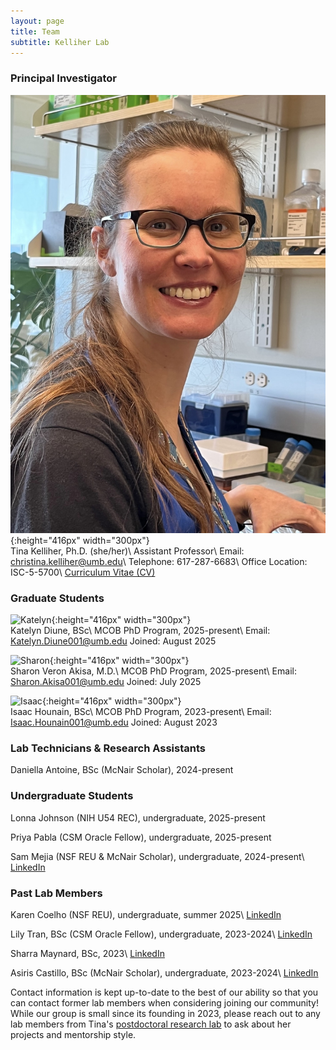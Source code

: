 ```yaml
---
layout: page
title: Team
subtitle: Kelliher Lab
---
```


### Principal Investigator
![Tina](/lab_photos/2023-spring_Tina-5.jpeg){:height="416px" width="300px"}
<br />
Tina Kelliher, Ph.D. (she/her)\\
Assistant Professor\\
Email: christina.kelliher@umb.edu\\
Telephone: 617-287-6683\\
Office Location: ISC-5-5700\\
<a href="https://cmk35.github.io/Kelliher_CV_Aug2025.pdf" target="_blank">Curriculum Vitae (CV)</a>

### Graduate Students

![Katelyn](/lab_photos/KD_DSC08296_crop.jpeg){:height="416px" width="300px"}
<br />
Katelyn Diune, BSc\\
MCOB PhD Program, 2025-present\\
Email: Katelyn.Diune001@umb.edu
Joined: August 2025

![Sharon](/lab_photos/SVA_IMG_0376.jpeg){:height="416px" width="300px"}
<br />
Sharon Veron Akisa, M.D.\\
MCOB PhD Program, 2025-present\\
Email: Sharon.Akisa001@umb.edu
Joined: July 2025

![Isaac](/lab_photos/IH_lab_photo.jpeg){:height="416px" width="300px"}
<br />
Isaac Hounain, BSc\\
MCOB PhD Program, 2023-present\\
Email: Isaac.Hounain001@umb.edu
Joined: August 2023

### Lab Technicians & Research Assistants

Daniella Antoine, BSc (McNair Scholar), 2024-present

### Undergraduate Students

Lonna Johnson (NIH U54 REC), undergraduate, 2025-present

Priya Pabla (CSM Oracle Fellow), undergraduate, 2025-present

Sam Mejia (NSF REU & McNair Scholar), undergraduate, 2024-present\\
<a href="https://www.linkedin.com/in/samantha-mejia03/" target="_blank">LinkedIn</a>

### Past Lab Members

Karen Coelho (NSF REU), undergraduate, summer 2025\\
<a href="https://www.linkedin.com/in/karen-miranda-coelho-b48246306/" target="_blank">LinkedIn</a>

Lily Tran, BSc (CSM Oracle Fellow), undergraduate, 2023-2024\\
<a href="https://www.linkedin.com/in/lilytran004/" target="_blank">LinkedIn</a>

Sharra Maynard, BSc, 2023\\
<a href="https://www.linkedin.com/in/sharramaynard/" target="_blank">LinkedIn</a>

Asiris Castillo, BSc (McNair Scholar), undergraduate, 2023-2024\\
<a href="https://www.linkedin.com/in/asiris-castillo-980a5420a/" target="_blank">LinkedIn</a>

Contact information is kept up-to-date to the best of our ability so that you can contact former lab members when considering joining our community! While our group is small since its founding in 2023, please reach out to any lab members from Tina's <a href="https://geiselmed.dartmouth.edu/dunlaploros/members/" target="_blank">postdoctoral research lab</a> to ask about her projects and mentorship style.
